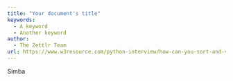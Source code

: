 ```yaml
---
title: "Your document's title"
keywords:
  - A keyword
  - Another keyword
author:
  - The Zettlr Team
url: https://www.w3resource.com/python-interview/how-can-you-sort-and-visualize-cprofile-output-to-identify-performance-issues-easily.php
---
```




Simba
